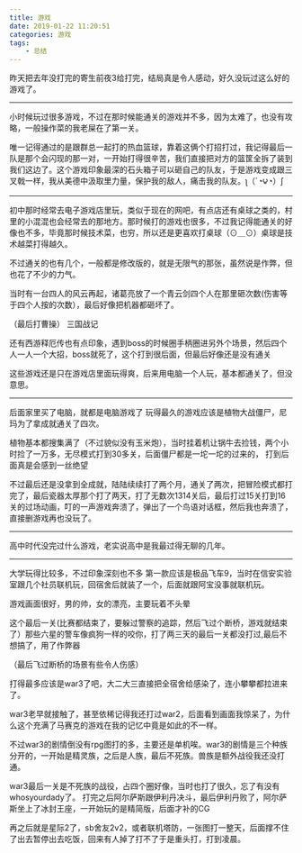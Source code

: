 ```yaml
---
title: 游戏
date: 2019-01-22 11:20:51
categories: 游戏
tags:
	- 总结
---
```


昨天把去年没打完的寄生前夜3给打完，结局真是令人感动，好久没玩过这么好的游戏了。

---

小时候玩过很多游戏，不过在那时候能通关的游戏并不多，因为太难了，也没有攻略，一般操作菜的我老屎在了第一关。

唯一记得通过的是跟群总一起打的热血篮球，靠着这俩个打招打过，我记得最后一队是那个会闪现的那一对，一开始打得很辛苦，我们直接把对方的篮筐全拆了装到我们这边了。这个游戏印象最深的石头箱子可以砸自己的队友，于是游戏变成跟三叉戟一样，我从美德中汲取里力量，保护我的敌人，痛击我的队友。ʅ（´◔౪◔）ʃ

---

初中那时经常去电子游戏店里玩，类似于现在的网吧，有点店还有桌球之类的，村里的小混混也会经常去的那地方。那时候打的游戏也很多，不过我记得能通关的好像也不多，毕竟那时候技术菜，也穷，所以还是更喜欢打桌球（⊙＿⊙）桌球是技术越菜打得越久。

不过通关的也有几个，一般都是修改版的，就是无限气的那张，虽然说是作弊，但也花了不少的力气。

当时有一台四人的风云再起，诸葛亮放了一个青云剑四个人在那里砸次数(伤害等于四个人按的次数），最后好像把机器都砸坏了。

（最后打曹操）
三国战记

还有西游释厄传也有点印象，遇到boss的时候圈手柄圈进另外个场景，然后四个人一人一个大招，boss就死了，这个打到很后面，但最后好像还是没有通关


这些游戏还是只在游戏店里面玩得爽，后来用电脑一个人玩，基本都通关了，但没意思。

---

后面家里买了电脑，就都是电脑游戏了
玩得最久的游戏应该是植物大战僵尸，尼玛为了拿成就通关了四次。

植物基本都搜集满了（不过貌似没有玉米炮），当时挂着机让锅牛去捡钱，两个小时捡了一万多，无尽模式打到30多关，后面僵尸都是一坨一坨的过来的，
打到后面真是会感到一丝绝望

不过最后还是没拿到全成就，陆陆续续打了两个月，通关了两次，把冒险模式都打完了，最后瓷器太厚那个打了两天，打了无数次1314关后，最后打过15关打到16关的过场动画，叮的一声游戏奔溃了，弹出了一个鸟语对话框，然后我也奔溃了，直接删游戏再也没玩了。

---

高中时代没完过什么游戏，老实说高中是我最过得无聊的几年。

---

大学玩得比较多，不过印象深刻也不多
第一款应该是极品飞车9，当时在信安实验室跟几个社员联机玩，回宿舍后就装了一个，后面就跟阿宝没事就联机玩。

游戏画面很好，男的帅，女的漂亮，主要玩着不头晕

这个最后一关(比赛都结束了，要躲过警察的追踪，然后飞过个断桥，游戏就结束了）那些六星的警车像疯狗一样的咬你，打了两三天的最后一关都没打过,最后不想搞了，用了作弊器

（最后飞过断桥的场景有些令人伤感）

打得最多应该是war3了吧，大二大三直接把全宿舍给感染了，连小攀攀都拉进来了。

war3老早就接触了，甚至依稀记得我还打过war2，后面看到画面我惊呆了，为什么这个充满了马赛克的游戏在我的记忆中竟是如此的不一样。

不过war3的剧情倒没有rpg图打的多，主要还是单机唉。war3的剧情是三个种族分开的，一开始是精灵族，之后是人族，最后不死族。兽族是额外战役我还没打通。

war3最后一关是不死族的战役，占四个圈好像，当时也打了很久，忘了有没有whosyourdady了。
打完之后阿尔萨斯跟伊利丹决斗，最后伊利丹败了，阿尔萨斯坐上了冰封王座，一开始玩的是精简版，后面才补的CG

再之后就是星际2了，sb舍友2v2，或者联机塔防，一张图打一整天，后面撑不住了出去暂停出去吃饭，回来有人掉了打不了于是重头打，打到凌晨。
